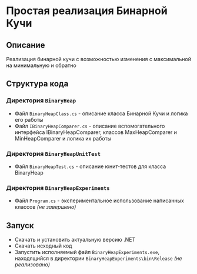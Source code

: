 # Простая реализация Бинарной Кучи

## Описание
Реализация бинарной кучи с возможностью изменения с максимальной на минимальную и обратно

## Структура кода
### Директория `BinaryHeap`
+ Файл `BinaryHeapClass.cs` - описание класса Бинарной Кучи и логика его работы
+ Файл `IBinaryHeapComparer.cs` - описание вспомогательного интерфейса IBinaryHeapComparer, классов MaxHeapComparer и MinHeapComparer и логика их работы
### Директория `BinaryHeapUnitTest`
+ Файл `BinaryHeapTest.cs` - описание юнит-тестов для класса BinaryHeap
### Директория `BinaryHeapExperiments`
+ Файл `Program.cs` - экспериментальное использование написанных классов _(не завершено)_

## Запуск
+ Скачать и установить актуальную версию .NET
+ Скачать исходный код
+ Запустить исполняемый файл  `BinaryHeapExperiments.exe`, находящийся в директории `BinaryHeapExperiments\bin\Release` _(не реализовано)_
